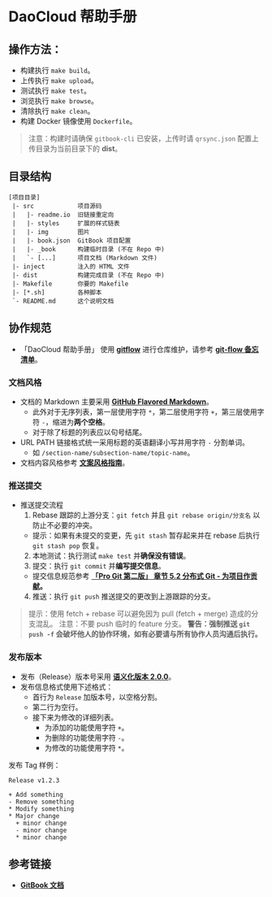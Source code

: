 # DaoCloud 帮助手册

## 操作方法：

* 构建执行 `make build`。
* 上传执行 `make upload`。
* 测试执行 `make test`。
* 浏览执行 `make browse`。
* 清除执行 `make clean`。
* 构建 Docker 镜像使用 `Dockerfile`。

> 注意：构建时请确保 `gitbook-cli` 已安装，上传时请 `qrsync.json` 配置上传目录为当前目录下的 **dist**。

## 目录结构

```
[项目目录]
 |- src            项目源码
 |   |- readme.io  旧链接重定向
 |   |- styles     扩展的样式链表
 |   |- img        图片
 |   |- book.json  GitBook 项目配置
 |   |- _book      构建临时目录 (不在 Repo 中)
 |   `- [...]      项目文档 (Markdown 文件)
 |- inject         注入的 HTML 文件
 |- dist           构建完成目录 (不在 Repo 中)
 |- Makefile       你要的 Makefile
 |- [*.sh]         各种脚本
 `- README.md      这个说明文档
```

## 协作规范

* 「DaoCloud 帮助手册」 使用 **[gitflow](https://github.com/petervanderdoes/gitflow)** 进行仓库维护，请参考 **[git-flow 备忘清单](https://danielkummer.github.io/git-flow-cheatsheet/index.zh_CN.html)**。

### 文档风格

* 文档的 Markdown 主要采用 **[GitHub Flavored Markdown](https://help.github.com/articles/github-flavored-markdown/)**。
  + 此外对于无序列表，第一层使用字符 `*`，第二层使用字符 `+`，第三层使用字符 `-`，缩进为**两个空格**。
  + 对于除了标题的列表应以句号结尾。
* URL PATH 链接格式统一采用标题的英语翻译小写并用字符 `-` 分割单词。
  - 如 `/section-name/subsection-name/topic-name`。
* 文档内容风格参考 **[文案风格指南](http://open.leancloud.cn/copywriting-style-guide.html)**。

### 推送提交

* 推送提交流程
  1. Rebase 跟踪的上游分支：`git fetch` 并且 `git rebase origin/分支名` 以防止不必要的冲突。
    - 提示：如果有未提交的变更，先 `git stash` 暂存起来并在 rebase 后执行 `git stash pop` 恢复。
  2. 本地测试：执行测试 `make test` 并**确保没有错误**。
  3. 提交：执行 `git commit` 并**编写提交信息**。
    - 提交信息规范参考 **[「Pro Git 第二版」 章节 5.2 分布式 Git - 为项目作贡献](http://git-scm.com/book/zh/v1/%E5%88%86%E5%B8%83%E5%BC%8F-Git-%E4%B8%BA%E9%A1%B9%E7%9B%AE%E4%BD%9C%E8%B4%A1%E7%8C%AE)。**
  4. 推送：执行 `git push` 推送提交的更改到上游跟踪的分支。

> 提示：使用 fetch + rebase 可以避免因为 pull (fetch + merge) 造成的分支混乱。
> 注意：不要 push 临时的 feature 分支。
> **警告：强制推送 `git push -f` 会破坏他人的协作环境，如有必要请与所有协作人员沟通后执行。**

### 发布版本

* 发布（Release）版本号采用 **[语义化版本 2.0.0](http://semver.org/lang/zh-CN/)**。
* 发布信息格式使用下述格式：
  + 首行为 `Release` 加版本号，以空格分割。
  + 第二行为空行。
  + 接下来为修改的详细列表。
    - 为添加的功能使用字符 `+`。
    - 为删除的功能使用字符 `-`。
    - 为修改的功能使用字符 `*`。

发布 Tag 样例：

```
Release v1.2.3

+ Add something
- Remove something
* Modify something
* Major change
  + minor change
  - minor change
  * minor change
```

## 参考链接

* **[GitBook 文档](http://help.gitbook.com/)**

